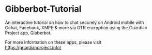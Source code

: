 Gibberbot-Tutorial
==================

An interactive tutorial on how to chat securely on Android mobile with Gchat, Facebook, XMPP &amp; more via OTR encryption using the Guardian Project app, Gibberbot.

For more information on these apps, please visit https://guardianproject.info/
